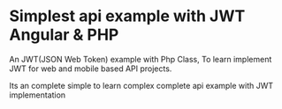 # Simplest api example with JWT Angular & PHP

An JWT(JSON Web Token) example with Php Class, To learn implement JWT for web and mobile based API projects.

Its an complete simple to learn complex complete api example with JWT implementation

